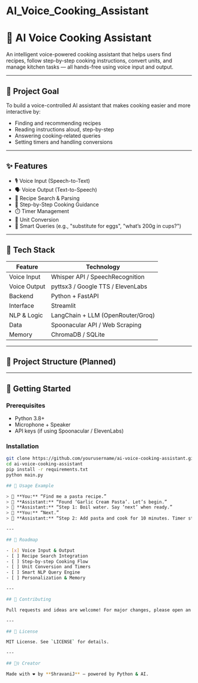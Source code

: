 # AI_Voice_Cooking_Assistant

# 🍳 AI Voice Cooking Assistant

An intelligent voice-powered cooking assistant that helps users find recipes, follow step-by-step cooking instructions, convert units, and manage kitchen tasks — all hands-free using voice input and output.

---

## 🎯 Project Goal

To build a voice-controlled AI assistant that makes cooking easier and more interactive by:
- Finding and recommending recipes
- Reading instructions aloud, step-by-step
- Answering cooking-related queries
- Setting timers and handling conversions

---

## ✨ Features

- 🎙️ Voice Input (Speech-to-Text)
- 🗣️ Voice Output (Text-to-Speech)
- 🍲 Recipe Search & Parsing
- 🔁 Step-by-Step Cooking Guidance
- ⏱️ Timer Management
- 📏 Unit Conversion
- 🧠 Smart Queries (e.g., "substitute for eggs", "what’s 200g in cups?")

---

## 🧰 Tech Stack

| Feature             | Technology                            |
|---------------------|----------------------------------------|
| Voice Input         | Whisper API / SpeechRecognition        |
| Voice Output        | pyttsx3 / Google TTS / ElevenLabs      |
| Backend             | Python + FastAPI                       |
| Interface           | Streamlit                              |
| NLP & Logic         | LangChain + LLM (OpenRouter/Groq)      |
| Data                | Spoonacular API / Web Scraping         |
| Memory              | ChromaDB / SQLite                      |

---

## 📁 Project Structure (Planned)

---

## 🚀 Getting Started

### Prerequisites

- Python 3.8+
- Microphone + Speaker
- API keys (if using Spoonacular / ElevenLabs)

### Installation

```bash
git clone https://github.com/yourusername/ai-voice-cooking-assistant.git
cd ai-voice-cooking-assistant
pip install -r requirements.txt
python main.py

## 📌 Usage Example

> 👤 **You:** “Find me a pasta recipe.”  
> 🤖 **Assistant:** “Found ‘Garlic Cream Pasta’. Let’s begin.”  
> 🤖 **Assistant:** “Step 1: Boil water. Say ‘next’ when ready.”  
> 👤 **You:** “Next.”  
> 🤖 **Assistant:** “Step 2: Add pasta and cook for 10 minutes. Timer started.”

---

## 📅 Roadmap

- [x] Voice Input & Output  
- [ ] Recipe Search Integration  
- [ ] Step-by-step Cooking Flow  
- [ ] Unit Conversion and Timers  
- [ ] Smart NLP Query Engine  
- [ ] Personalization & Memory

---

## 🤝 Contributing

Pull requests and ideas are welcome! For major changes, please open an issue first to discuss what you would like to change.

---

## 📄 License

MIT License. See `LICENSE` for details.

---

## 🙋‍♀️ Creator

Made with ❤️ by **ShravaniJ** — powered by Python & AI.
